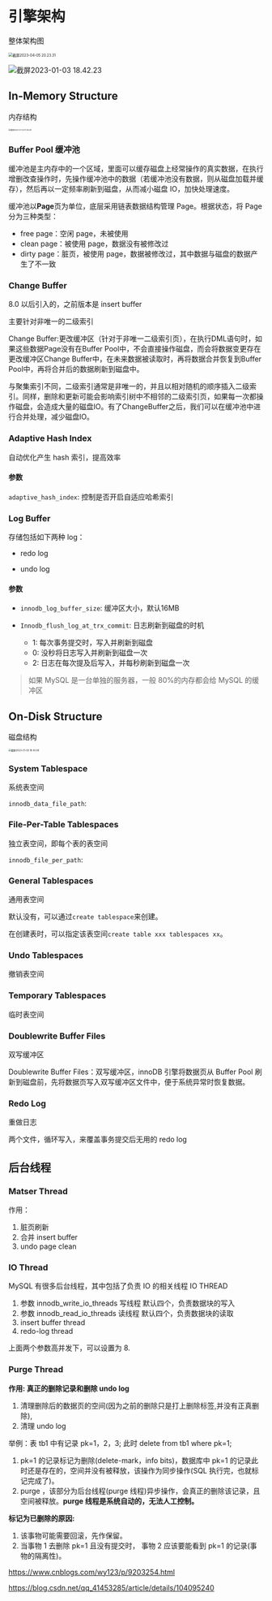 # 引擎架构

整体架构图

<img src="https://cdn.jsdelivr.net/gh/davidliuk/images@master/blog/%E6%88%AA%E5%B1%8F2023-04-05%2020.23.31.png" alt="截屏2023-04-05 20.23.31" style="zoom:50%;" />

![截屏2023-01-03 18.42.23](https://xingqiu-tuchuang-1256524210.cos.ap-shanghai.myqcloud.com/3978/%E6%88%AA%E5%B1%8F2023-01-03%2018.42.23.png)

## In-Memory Structure

内存结构

<img src="https://xingqiu-tuchuang-1256524210.cos.ap-shanghai.myqcloud.com/3978/%E6%88%AA%E5%B1%8F2023-01-03%2017.26.28.png" alt="截屏2023-01-03 17.26.28" style="zoom: 25%;" />

### Buffer Pool 缓冲池

缓冲池是主内存中的一个区域，里面可以缓存磁盘上经常操作的真实数据，在执行增删改查操作时，先操作缓冲池中的数据（若缓冲池没有数据，则从磁盘加载并缓存），然后再以一定频率刷新到磁盘，从而减小磁盘 IO，加快处理速度。

缓冲池以**Page**页为单位，底层采用链表数据结构管理 Page。根据状态，将 Page 分为三种类型：

- free page：空闲 page，未被使用
- clean page：被使用 page，数据没有被修改过
- dirty page：脏页，被使用 page，数据被修改过，其中数据与磁盘的数据产生了不一致

### Change Buffer

8.0 以后引入的，之前版本是 insert buffer

主要针对非唯一的二级索引

Change Buffer:更改缓冲区（针对于非唯一二级索引页），在执行DML语句时，如果这些数据Page没有在Buffer Pool中，不会直接操作磁盘，而会将数据变更存在更改缓冲区Change Buffer中，在未来数据被读取时，再将数据合并恢复到Buffer Pool中，再将合并后的数据刷新到磁盘中。

与聚集索引不同，二级索引通常是非唯一的，并且以相对随机的顺序插入二级索引。同样，删除和更新可能会影响索引树中不相邻的二级索引页，如果每一次都操作磁盘，会造成大量的磁盘IO。有了ChangeBuffer之后，我们可以在缓冲池中进行合并处理，减少磁盘IO。

### Adaptive Hash Index

自动优化产生 hash 索引，提高效率

#### 参数

`adaptive_hash_index`: 控制是否开启自适应哈希索引

### Log Buffer

存储包括如下两种 log：

- redo log

- undo log

#### 参数

- `innodb_log_buffer_size`: 缓冲区大小，默认16MB

- `Innodb_flush_log_at_trx_commit`: 日志刷新到磁盘的时机

  - 1: 每次事务提交时，写入并刷新到磁盘
  - 0: 没秒将日志写入并刷新到磁盘一次
  - 2: 日志在每次提及后写入，并每秒刷新到磁盘一次

> 如果 MySQL 是一台单独的服务器，一般 80%的内存都会给 MySQL 的缓冲区

## On-Disk Structure

磁盘结构

<img src="https://xingqiu-tuchuang-1256524210.cos.ap-shanghai.myqcloud.com/3978/%E6%88%AA%E5%B1%8F2023-01-03%2018.43.06.png" alt="截屏2023-01-03 18.43.06" style="zoom: 33%;" />

### System Tablespace

系统表空间

`innodb_data_file_path`:

### File-Per-Table Tablespaces

独立表空间，即每个表的表空间

`innodb_file_per_path`:

### General Tablespaces

通用表空间

默认没有，可以通过`create tablespace`来创建。

在创建表时，可以指定该表空间`create table xxx tablespaces xx`。

### Undo Tablespaces

撤销表空间

### Temporary Tablespaces

临时表空间

### Doublewrite Buffer Files

双写缓冲区

Doublewrite Buffer Files：双写缓冲区，innoDB 引擎将数据页从 Buffer Pool 刷新到磁盘前，先将数据页写入双写缓冲区文件中，便于系统异常时恢复数据。

### Redo Log

重做日志

两个文件，循环写入，来覆盖事务提交后无用的 redo log

## 后台线程

### Matser Thread

作用：

1. 脏页刷新
2. 合并 insert buffer
3. undo page clean

### IO Thread

MySQL 有很多后台线程，其中包括了负责 IO 的相关线程 IO THREAD

1. 参数 innodb_write_io_threads 写线程 默认四个，负责数据块的写入
2. 参数 innodb_read_io_threads 读线程 默认四个，负责数据块的读取
3. insert buffer thread
4. redo-log thread

上面两个参数高并发下，可以设置为 8.

### Purge Thread

**作用: 真正的删除记录和删除 undo log**

1. 清理删除后的数据页的空间(因为之前的删除只是打上删除标签,并没有正真删除),
2. 清理 undo log

举例：表 tb1 中有记录 pk=1，2，3; 此时 delete from tb1 where pk=1;

1. pk=1 的记录标记为删除(delete-mark，info bits)，数据库中 pk=1 的记录此时还是存在的，空间并没有被释放，该操作为同步操作(SQL 执行完，也就标记完成了)。
2. purge ，该部分为后台线程(purge 线程)异步操作，会真正的删除该记录，且空间被释放。**purge 线程是系统自动的，无法人工控制。**

**标记为已删除的原因:**

1. 该事物可能需要回滚，先作保留。
2. 当事物 1 去删除 pk=1 且没有提交时， 事物 2 应该要能看到 pk=1 的记录(事物的隔离性)。



https://www.cnblogs.com/wy123/p/9203254.html

https://blog.csdn.net/qq_41453285/article/details/104095240

